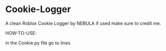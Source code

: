 # Cookie-Logger

A clean Roblox Cookie Logger by NEBULA if used make sure to credit me.


HOW-TO-USE:

in the Cookie.py file go to lines
